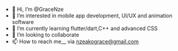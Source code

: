 - 👋 Hi, I’m @GraceNze
- 👀 I’m interested in mobile app development, UI/UX and animation software
- 🌱 I’m currently learning flutter/dart,C++ and advanced CSS
- 💞️ I’m looking to collaborate 
- 📫 How to reach me__ via nzeakograce@gmail.com

<!---
GraceNze/GraceNze is a ✨ special ✨ repository because its `README.md` (this file) appears on your GitHub profile.
You can click the Preview link to take a look at your changes.
--->
